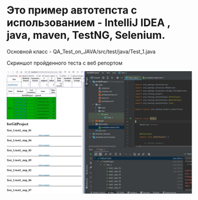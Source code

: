 # Это пример автотепста  с использованием  - IntelliJ IDEA , java, maven, TestNG, Selenium.
Основной класс - QA_Test_on_JAVA/src/test/java/Test_1.java 

Скриншот пройденного теста с веб репортом 

![Alt attribute text Here](/Screenshot_1.jpg)
